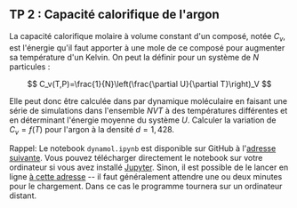 ## TP 2 : Capacité calorifique de l'argon

La capacité calorifique molaire à volume constant d'un composé, notée $C_v$, est l'énergie qu'il faut apporter à une mole de ce composé pour augmenter sa température d'un Kelvin. On peut la définir pour un système de $N$ particules :

$$ C_v(T,P)=\frac{1}{N}\left(\frac{\partial U}{\partial T}\right)_V $$

Elle peut donc être calculée dans par dynamique moléculaire en faisant une série de simulations dans l'ensemble *NVT* à des températures différentes et en déterminant l'énergie moyenne du système *U*. Calculer la variation de $C_v=f(T)$ pour l'argon à la densité $d = 1,428$. 

Rappel: Le notebook `dynamol.ipynb` est disponible sur GitHub à l'[adresse suivante](https://github.com/salanne/dynamol). Vous pouvez télécharger directement le notebook sur votre ordinateur si vous avez installé [Jupyter](https://jupyter.org/). Sinon, il est possible de le lancer en ligne [à cette adresse](https://mybinder.org/v2/gh/salanne/dynamol/main) -- il faut généralement attendre une ou deux minutes pour le chargement. Dans ce cas le programme tournera sur un ordinateur distant. 



